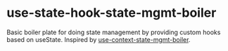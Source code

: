 # use-state-hook-state-mgmt-boiler

Basic boiler plate for doing state management by providing custom hooks based on useState. Inspired by [use-context-state-mgmt-boiler](https://github.com/marcelbeumer/react-experiments/tree/use-context-state-mgmt-boiler).
